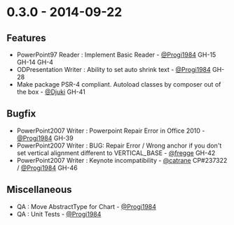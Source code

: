 # 0.3.0 - 2014-09-22

## Features
- PowerPoint97 Reader : Implement Basic Reader - [@Progi1984](https://github.com/Progi1984) GH-15 GH-14 GH-4
- ODPresentation Writer : Ability to set auto shrink text - [@Progi1984](https://github.com/Progi1984) GH-28
- Make package PSR-4 compliant. Autoload classes by composer out of the box - [@Djuki](https://github.com/Djuki) GH-41

## Bugfix
- PowerPoint2007 Writer : Powerpoint Repair Error in Office 2010 - [@Progi1984](https://github.com/Progi1984) GH-39
- PowerPoint2007 Writer : BUG: Repair Error / Wrong anchor if you don't set vertical alignment different to VERTICAL_BASE - [@fregge](https://github.com/fregge) GH-42
- PowerPoint2007 Writer : Keynote incompatibility - [@catrane](https://github.com/catrane) CP#237322 / [@Progi1984](https://github.com/Progi1984) GH-46

## Miscellaneous
- QA : Move AbstractType for Chart - [@Progi1984](https://github.com/Progi1984)
- QA : Unit Tests - [@Progi1984](https://github.com/Progi1984)